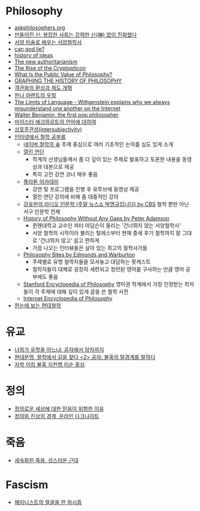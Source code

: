 Philosophy
==========
* [askphilosophers.org](http://www.askphilosophers.org/)
* [만들어진 신: 복잡한 사회는 강력한 신(神) 없이 진화했다](http://ppss.kr/archives/38486)
* [서양 미술로 배우는 서양철학사](http://blog.naver.com/shebchenco/220324371327)
* [can god lie?](http://aeon.co/magazine/philosophy/how-science-made-an-honest-man-of-god/)
* [history of ideas](http://www.bbc.co.uk/programmes/articles/3vVjcY47k2p5Wsnj3ZFHV5W/a-history-of-ideas)
* [The new authoritarianism](http://www.voxeu.org/article/new-authoritarianism)
* [The Rise of the Cryptopticon](http://www.iasc-culture.org/THR/THR_article_2015_Spring_Vaidhyanathan.php)
* [What Is the Public Value of Philosophy?](http://www.huffingtonpost.com/keith-m-parsons/what-is-the-public-value-of-philosophy_b_7018022.html)
* [GRAPHING THE HISTORY OF PHILOSOPHY](http://www.coppelia.io/2012/06/graphing-the-history-of-philosophy/)
* [객관화의 환상과 제도 개혁](http://ppss.kr/archives/48544)
* [한나 아렌트의 우정](http://ppss.kr/archives/48637)
* [The Limits of Language - Wittgenstein explains why we always misunderstand one another on the Internet](http://www.slate.com/articles/life/classes/2015/09/take_a_wittgenstein_class_he_explains_the_problems_of_translating_language.html)
* [Walter Benjamin, the first pop philosopher](http://www.newstatesman.com/culture/books/2015/10/walter-benjamin-first-pop-philosopher)
* [마이스터 에크하르트의 언어에 대하여](http://www.gosinga.net/archives/2134)
* [상호주관성(intersubjectivity)](http://snacker.hankyung.com/worker/5875)
* [인터넷에서 철학 공부를](http://clien.net/cs2/bbs/board.php?bo_table=lecture&wr_id=332807)
  * [네이버 철학의 숲](http://m.navercast.naver.com/mobile_card_list.nhn?cid=87&category_id=87) 주제 중심으로 여러 기초적인 논의를 심도 있게 소개
  * [열린 연단](http://m.openlectures.naver.com)
    * 학계의 선생님들께서 좀 더 깊이 있는 주제로 발표하고 토론한 내용을 동영상과 대본으로 제공
    * 특히 고전 강연 코너 매우 좋음
  * [플라톤 아카데미](https://youtu.be/NFSLQXGzbyg)
    * 강연 및 프로그램을 진행 후 유투브에 동영상 제공
    * 열린 연단 강의에 비해 좀 대중적인 강의
  * [강유원의 라디오 인문학 (주말 뉴스쇼 박명규입니다) by CBS](https://itun.es/us/fc6yI.c) 철학 뿐만 아닌 서구 인문학 전체
  * [History of Philosophy Without Any Gaps by Peter Adamson](https://itun.es/us/FpeQx.c)
    * 뮌헨대학교 교수인 피터 아담슨이 올리는 '건너뛰지 않는 서양철학사'
    * 서양 철학의 시작이라 불리는 탈레스부터 현재 중세 후기 철학까지 말 그대로 '건너뛰지 않고' 쉽고 편하게
    * 가끔 나오는 인터뷰들은 살아 있는 최고의 철학사가들
  * [Philosophy Bites by Edmonds and Warburton](https://itun.es/us/fBIup.c)
    * 주제별로 유명 철학자들을 모셔놓고 대담하는 팟캐스트
    * 철학자들이 대체로 굉장히 세련되고 정련된 영어를 구사하는 만큼 영어 공부에도 좋음
  * [Stanford Encyclopedia of Philosophy](http://plato.stanford.edu/) 영미권 학계에서 가장 인정받는 학자들이 각 주제에 대해 깊이 있게 글을 쓴 철학 사전
  * [Internet Encyclopedia of Philosophy](http://www.iep.utm.edu/)
* [한눈에 보는 현대철학](http://www.artnstudy.com/Event/?EventKey=561)

# 유교
* [너희가 유학을 아느냐: 공자에서 양자까지](http://slownews.kr/42395)
* [현대문명, 철학에서 길을 찾다 <2> 공자: 불혹의 탈경계를 말하다](http://cafe.daum.net/lalastrada/RkSS/3?q=%B0%F8%C0%DA%BD%C3%B4%EB%C6%F2%B1%D5%BC%F6%B8%ED&re=1)
* [지학 이립 불혹 지천명 이순 종심](http://blog.naver.com/klk1104/100061258239)

# 정의
* [정의로운 세상에 대한 믿음이 위험한 이유](http://www.huffingtonpost.kr/dongseon-chang/story_b_7003282.html)
* [정의와 진상의 경계, 온라인 다크나이트](http://ppss.kr/archives/44094)

# 죽음
* [세속화된 죽음, 성스러운 근대](http://www.huffingtonpost.kr/ilyeong-jeong/story_b_7441748.html)

# Fascism
* [페미니스트의 얼굴을 한 파시즘](http://ppss.kr/archives/36574)

